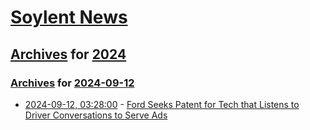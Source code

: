 # [Soylent News](../../../README.md)

## [Archives](../../index.md) for [2024](../index.md)

### [Archives](../../index.md) for [2024-09-12](index.md)

* [2024-09-12, 03:28:00](https://soylentnews.org/article.pl?sid=24/09/11/0239207&from=rss) - [Ford Seeks Patent for Tech that Listens to Driver Conversations to Serve Ads](https://soylentnews.org/article.pl?sid=24/09/11/0239207&from=rss)
